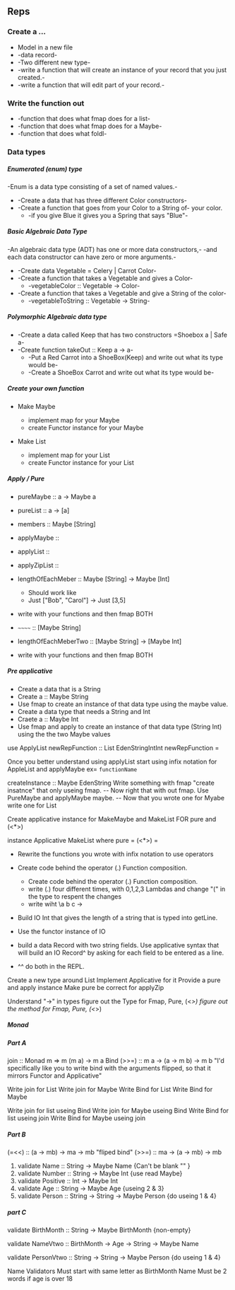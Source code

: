 ## Reps

### Create a ...
* Model in a new file
* -data record-
* -Two different new type-
* -write a function that will create an instance of your record that you just created.-
* -write a function that will edit part of your record.-

### Write the function out
* -function that does what fmap does for a list-
* -function that does what fmap does for a Maybe-
* -function that does what foldl-

### Data types
##### Enumerated (enum) type
-Enum is a data type consisting of a set of named values.-
* -Create a data that has three different Color constructors-
* -Create a function that goes from your Color to a String of- your color.
  * -if you give Blue it gives you a Spring that says "Blue"-

##### Basic Algebraic Data Type
-An algebraic data type (ADT) has one or more data constructors,-
-and each data constructor can have zero or more arguments.-
* -Create data Vegetable = Celery | Carrot Color-
* -Create a function that takes a Vegetable and gives a Color-
	* -vegetableColor :: Vegetable -> Color-
* -Create a function that takes a Vegetable and give a String of the color-
	* -vegetableToString :: Vegetable -> String-

##### Polymorphic Algebraic data type
  * -Create a data called Keep that has two constructors =Shoebox a | Safe a-
  * -Create function takeOut :: Keep a -> a-
	* -Put a Red Carrot into a ShoeBox(Keep) and write out what its type would be-
	* -Create a ShoeBox Carrot and write out what its type would be-

##### Create your own function
* Make Maybe
	* implement map for your Maybe
  * create Functor instance for your Maybe

* Make List
	* implement map for your List
  * create Functor instance for your List

##### Apply / Pure
* pureMaybe :: a -> Maybe a

* pureList :: a -> [a]

* members :: Maybe [String]

* applyMaybe ::

* applyList ::

* applyZipList ::

* lengthOfEachMeber :: Maybe [String] -> Maybe [Int]
  * Should work like
  * Just ["Bob", "Carol"] -> Just [3,5]
* write with your functions and then fmap BOTH

* `~~~~` :: [Maybe String]

* lengthOfEachMeberTwo :: [Maybe String] -> [Maybe Int]
* write with your functions and then fmap BOTH

##### Pre applicative

* Create a data that is a String
* Create a :: Maybe String
* Use fmap to create an instance of that data type using the maybe value.
* Create a data type that needs a String and Int
* Craete a :: Maybe Int
* Use fmap and apply to create an instance of that data type (String Int) using the the two Maybe values

use ApplyList
 newRepFunction :: List EdenStringIntInt
 newRepFunction =

Once you better understand using applyList
start using infix notation for AppleList and applyMaybe ex= `functionName`

createInstance :: Maybe EdenString
Write something with fmap "create insatnce" that only useing fmap.
-- Now right that with out fmap. Use PureMaybe and applyMaybe maybe.
-- Now that you wrote one for Myabe write one for List

Create applicative instance for MakeMaybe and MakeList FOR pure and (<*>)

instance Applicative MakeList where
  pure =
  (<*>) =

* Rewrite the functions you wrote with infix notation to use operators
* Create code behind the operator (.) Function composition.
  * Create code behind the operator (.) Function composition.
  * write (.) four different times, with 0,1,2,3 Lambdas
  and change "(" in the type to respent the changes
  * write wiht \a b c ->

* Build IO Int that gives the length of a string that is typed into getLine.
* Use the functor instance of IO

* build a data Record with two string fields. Use applicative syntax that will build an IO Record^ by asking for each field to be entered as a line.

* ^^ do both in the REPL.


Create a new type around List
Implement Applicative for it
Provide a pure and apply instance
Make pure be correct for applyZip

Understand "->" in types
figure out the Type for Fmap, Pure, (<*>)
figure out the method for Fmap, Pure, (<*>)

##### Monad
##### Part A
join       :: Monad m => m (m a) -> m a
Bind (>>=) :: m a -> (a -> m b) -> m b
"I'd specifically like you to write bind with the arguments flipped,
  so that it mirrors Functor and Applicative"

Write join for List
Write join for Maybe
Write Bind for List
Write Bind for Maybe

Write join for list useing Bind
Write join for Maybe useing Bind
Write Bind for list useing join
Write Bind for Maybe useing join

##### Part B
(=<<) :: (a -> mb) -> ma -> mb "fliped bind"
(>>=) :: ma -> (a -> mb) -> mb

1. validate Name     :: String -> Maybe Name {Can't be blank "" }
2. validate Number   :: String -> Maybe Int {use read Maybe}
3. validate Positive :: Int -> Maybe Int
4. validate Age      :: String -> Maybe Age {useing 2 & 3}
5. validate Person   :: String -> String -> Maybe Person {do useing 1 & 4}

##### part C
validate BirthMonth :: String -> Maybe BirthMonth {non-empty}

validate NameVtwo :: BirthMonth -> Age -> String -> Maybe Name

validate PersonVtwo   :: String -> String -> Maybe Person {do useing 1 & 4}

Name Validators
Must start with same letter as BirthMonth
Name Must be 2 words if age is over 18
